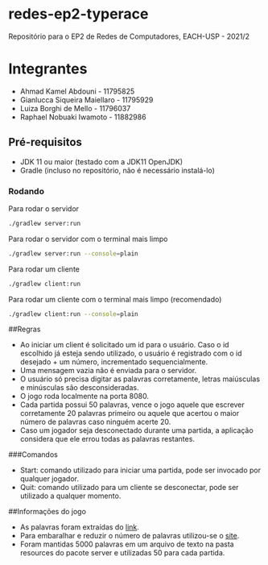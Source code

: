 # redes-ep2-typerace
Repositório para o EP2 de Redes de Computadores, EACH-USP - 2021/2

# Integrantes
* Ahmad Kamel Abdouni - 11795825
* Gianlucca Siqueira Maiellaro - 11795929
*  Luiza Borghi de Mello - 11796037
*  Raphael Nobuaki Iwamoto - 11882986

## Pré-requisitos
* JDK 11 ou maior (testado com a JDK11 OpenJDK)
* Gradle (incluso no repositório, não é necessário instalá-lo)

### Rodando
Para rodar o servidor
```sh
./gradlew server:run 
```
Para rodar o servidor com o terminal mais limpo
```sh
./gradlew server:run --console=plain
```
Para rodar um cliente
```sh
./gradlew client:run
```
Para rodar um cliente com o terminal mais limpo (recomendado)
```sh
./gradlew client:run --console=plain
```

##Regras
* Ao iniciar um client é solicitado um id para o usuário. Caso o id escolhido já esteja sendo utilizado, o usuário é registrado com o id desejado + um número, incrementado sequencialmente.
* Uma mensagem vazia não é enviada para o servidor.
* O usuário só precisa digitar as palavras corretamente, letras maiúsculas e minúsculas são desconsideradas.
* O jogo roda localmente na porta 8080.
* Cada partida possui 50 palavras, vence o jogo aquele que escrever corretamente 20 palavras primeiro ou aquele que acertou o maior número de palavras caso ninguém acerte 20. 
* Caso um jogador seja desconectado durante uma partida, a aplicação considera que ele errou todas as palavras restantes.

###Comandos
* Start: comando utilizado para iniciar uma partida, pode ser invocado por qualquer jogador.
* Quit: comando utilizado para um cliente se desconectar, pode ser utilizado a qualquer momento.

##Informações do jogo
* As palavras foram extraídas do [link](http://200.17.137.109:8081/novobsi/Members/cicerog/disciplinas/introducao-a-programacao/arquivos-2016-1/algoritmos/Lista-de-Palavras.txt/view).
* Para embaralhar e reduzir o número de palavras utilizou-se o [site](https://onlinerandomtools.com/shuffle-words).
* Foram mantidas 5000 palavras em um arquivo de texto na pasta resources do pacote server e utilizadas 50 para cada partida.
